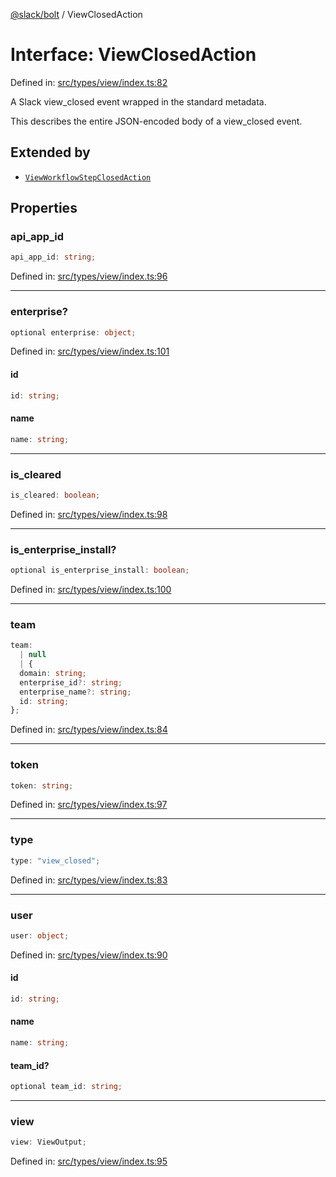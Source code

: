 [@slack/bolt](../index.md) / ViewClosedAction

# Interface: ViewClosedAction

Defined in: [src/types/view/index.ts:82](https://github.com/slackapi/bolt-js/blob/main/src/types/view/index.ts#L82)

A Slack view_closed event wrapped in the standard metadata.

This describes the entire JSON-encoded body of a view_closed event.

## Extended by

- [`ViewWorkflowStepClosedAction`](ViewWorkflowStepClosedAction.md)

## Properties

### api\_app\_id

```ts
api_app_id: string;
```

Defined in: [src/types/view/index.ts:96](https://github.com/slackapi/bolt-js/blob/main/src/types/view/index.ts#L96)

***

### enterprise?

```ts
optional enterprise: object;
```

Defined in: [src/types/view/index.ts:101](https://github.com/slackapi/bolt-js/blob/main/src/types/view/index.ts#L101)

#### id

```ts
id: string;
```

#### name

```ts
name: string;
```

***

### is\_cleared

```ts
is_cleared: boolean;
```

Defined in: [src/types/view/index.ts:98](https://github.com/slackapi/bolt-js/blob/main/src/types/view/index.ts#L98)

***

### is\_enterprise\_install?

```ts
optional is_enterprise_install: boolean;
```

Defined in: [src/types/view/index.ts:100](https://github.com/slackapi/bolt-js/blob/main/src/types/view/index.ts#L100)

***

### team

```ts
team: 
  | null
  | {
  domain: string;
  enterprise_id?: string;
  enterprise_name?: string;
  id: string;
};
```

Defined in: [src/types/view/index.ts:84](https://github.com/slackapi/bolt-js/blob/main/src/types/view/index.ts#L84)

***

### token

```ts
token: string;
```

Defined in: [src/types/view/index.ts:97](https://github.com/slackapi/bolt-js/blob/main/src/types/view/index.ts#L97)

***

### type

```ts
type: "view_closed";
```

Defined in: [src/types/view/index.ts:83](https://github.com/slackapi/bolt-js/blob/main/src/types/view/index.ts#L83)

***

### user

```ts
user: object;
```

Defined in: [src/types/view/index.ts:90](https://github.com/slackapi/bolt-js/blob/main/src/types/view/index.ts#L90)

#### id

```ts
id: string;
```

#### name

```ts
name: string;
```

#### team\_id?

```ts
optional team_id: string;
```

***

### view

```ts
view: ViewOutput;
```

Defined in: [src/types/view/index.ts:95](https://github.com/slackapi/bolt-js/blob/main/src/types/view/index.ts#L95)
